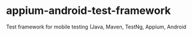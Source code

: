 # appium-android-test-framework
Test framework for mobile testing (Java, Maven, TestNg, Appium, Android
